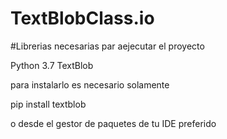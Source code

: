 # TextBlobClass.io

#Librerias necesarias par aejecutar el proyecto

Python 3.7
TextBlob

para instalarlo es necesario solamente

pip install textblob

o desde el gestor de paquetes de tu IDE preferido
